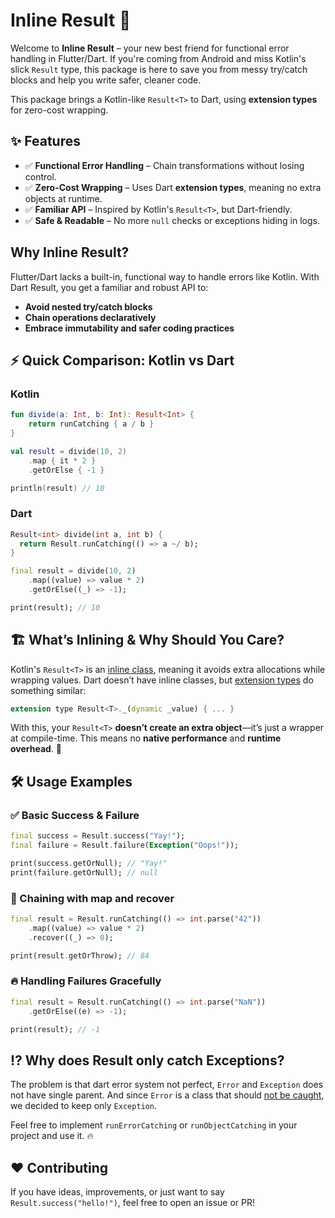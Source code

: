 # Inline Result 🚀

Welcome to **Inline Result** – your new best friend for functional error handling in Flutter/Dart. If you're coming from Android and miss Kotlin's slick `Result` type, this package is here to save you from messy try/catch blocks and help you write safer, cleaner code.

This package brings a Kotlin-like `Result<T>` to Dart, using **extension types** for zero-cost wrapping.  

## ✨ Features

- ✅ **Functional Error Handling** – Chain transformations without losing control.
- ✅ **Zero-Cost Wrapping** – Uses Dart **extension types**, meaning no extra objects at runtime.
- ✅ **Familiar API** – Inspired by Kotlin's `Result<T>`, but Dart-friendly.
- ✅ **Safe & Readable** – No more `null` checks or exceptions hiding in logs.

## Why Inline Result?

Flutter/Dart lacks a built-in, functional way to handle errors like Kotlin. With Dart Result, you get a familiar and robust API to:

- **Avoid nested try/catch blocks**
- **Chain operations declaratively**
- **Embrace immutability and safer coding practices**

## ⚡ Quick Comparison: Kotlin vs Dart

### Kotlin

```kotlin
fun divide(a: Int, b: Int): Result<Int> {
    return runCatching { a / b }
}

val result = divide(10, 2)
    .map { it * 2 }
    .getOrElse { -1 }

println(result) // 10
```

### Dart

```dart
Result<int> divide(int a, int b) {
  return Result.runCatching(() => a ~/ b);
}

final result = divide(10, 2)
    .map((value) => value * 2)
    .getOrElse((_) => -1);

print(result); // 10
```

## 🏗️ What’s Inlining & Why Should You Care?

Kotlin's `Result<T>` is an [inline class](https://kotlinlang.org/docs/inline-classes.html), meaning it avoids extra allocations while wrapping values.
Dart doesn’t have inline classes, but [extension types](https://dart.dev/language/extension-types) do something similar:

```dart
extension type Result<T>._(dynamic _value) { ... }
```

With this, your `Result<T>` **doesn’t create an extra object**—it’s just a wrapper at compile-time.
This means no **native performance** and **runtime overhead**. 🚀

## 🛠️ Usage Examples

### ✅ Basic Success & Failure

```dart
final success = Result.success("Yay!");
final failure = Result.failure(Exception("Oops!"));

print(success.getOrNull); // "Yay!"
print(failure.getOrNull); // null
```

### 🔗 Chaining with map and recover

```dart
final result = Result.runCatching(() => int.parse("42"))
    .map((value) => value * 2)
    .recover((_) => 0);

print(result.getOrThrow); // 84
```

### 🔥 Handling Failures Gracefully

```dart
final result = Result.runCatching(() => int.parse("NaN"))
    .getOrElse((e) => -1);

print(result); // -1
```

## ⁉️ Why does Result only catch Exceptions?

The problem is that dart error system not perfect, `Error` and `Exception` does not have single parent.
And since `Error` is a class that should [not be caught](https://api.flutter.dev/flutter/dart-core/Error-class.html), we decided to keep only `Exception`.

Feel free to implement `runErrorCatching` or `runObjectCatching` in your project and use it. 🔥

## ❤️ Contributing

If you have ideas, improvements, or just want to say `Result.success("hello!")`, feel free to open an issue or PR!